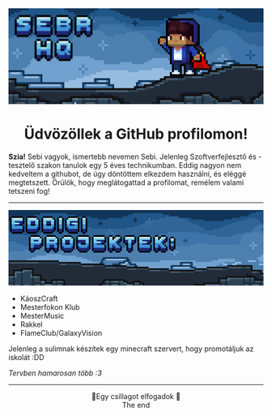 <img src="media/sebRbanner.png">
<h1 align="center">
Üdvözöllek a GitHub profilomon!
</h1>
<b>Szia!</b> Sebi vagyok, ismertebb nevemen Sebi. Jelenleg Szoftverfejlesztő és -tesztelő szakon tanulok egy 5 éves technikumban. Eddig nagyon nem kedveltem a githubot, de úgy döntöttem elkezdem használni, és eléggé megtetszett. Örülök, hogy meglátogattad a profilomat, remélem valami tetszeni fog!<hr>

<img src="media/git-Projektek.png">

 - KáoszCraft
 - Mesterfokon Klub
 - MesterMusic
 - Rakkel
 - FlameClub/GalaxyVision

Jelenleg a sulimnak készítek egy minecraft szervert, hogy promotáljuk az iskolát :DD

*Tervben hamarosan több :3*
<hr><p align="center">
💓Egy csillagot elfogadok 💓<br>
The end
</p>